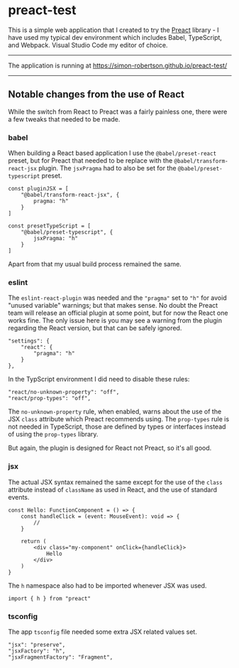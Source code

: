 # preact-test

This is a simple web application that I created to try the [Preact](https://github.com/preactjs/preact) library - I have used my typical dev environment which includes Babel, TypeScript, and Webpack. Visual Studio Code my editor of choice.

---

The application is running at https://simon-robertson.github.io/preact-test/

---

## Notable changes from the use of React

While the switch from React to Preact was a fairly painless one, there were a few tweaks that needed to be made.

### babel

When building a React based application I use the `@babel/preset-react` preset, but for Preact that needed to be replace with the `@babel/transform-react-jsx` plugin. The `jsxPragma` had to also be set for the `@babel/preset-typescript` preset.

```
const pluginJSX = [
    "@babel/transform-react-jsx", {
        pragma: "h"
    }
]

const presetTypeScript = [
    "@babel/preset-typescript", {
        jsxPragma: "h"
    }
]
```

Apart from that my usual build process remained the same.

### eslint

The `eslint-react-plugin` was needed and the `"pragma"` set to `"h"` for avoid "unused variable" warnings; but that makes sense. No doubt the Preact team will release an official plugin at some point, but for now the React one works fine. The only issue here is you may see a warning from the plugin regarding the React version, but that can be safely ignored.

```
"settings": {
    "react": {
        "pragma": "h"
    }
},
```

In the TypScript environment I did need to disable these rules:

```
"react/no-unknown-property": "off",
"react/prop-types": "off",
```

The `no-unknown-property` rule, when enabled, warns about the use of the JSX `class` attribute which Preact recommends using. The `prop-types` rule is not needed in TypeScript, those are defined by types or interfaces instead of using the `prop-types` library.

But again, the plugin is designed for React not Preact, so it's all good.

### jsx

The actual JSX syntax remained the same except for the use of the `class` attribute instead of `className` as used in React, and the use of standard events.

```
const Hello: FunctionComponent = () => {
    const handleClick = (event: MouseEvent): void => {
        //
    }

    return (
        <div class="my-component" onClick={handleClick}>
            Hello
        </div>
    )
}
```

The `h` namespace also had to be imported whenever JSX was used.

```
import { h } from "preact"
```

### tsconfig

The app `tsconfig` file needed some extra JSX related values set.

```
"jsx": "preserve",
"jsxFactory": "h",
"jsxFragmentFactory": "Fragment",
```
